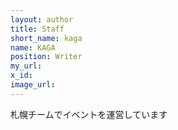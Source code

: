 ```yaml
---
layout: author
title: Staff
short_name: kaga
name: KAGA
position: Writer
my_url:
x_id: 
image_url: 
---
```


札幌チームでイベントを運営しています
